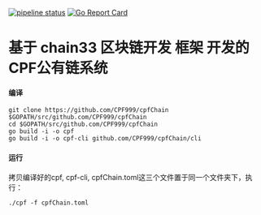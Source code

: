 [![pipeline status](https://api.travis-ci.org/bityuan/bityuan.svg?branch=master)](https://travis-ci.org/bityuan/bityuan/)
[![Go Report Card](https://goreportcard.com/badge/github.com/bityuan/bityuan)](https://goreportcard.com/report/github.com/bityuan/bityuan)

# 基于 chain33 区块链开发 框架 开发的 CPF公有链系统

#### 编译

```
git clone https://github.com/CPF999/cpfChain $GOPATH/src/github.com/CPF999/cpfChain
cd $GOPATH/src/github.com/CPF999/cpfChain
go build -i -o cpf
go build -i -o cpf-cli github.com/CPF999/cpfChain/cli
```

#### 运行

拷贝编译好的cpf, cpf-cli, cpfChain.toml这三个文件置于同一个文件夹下，执行：

```
./cpf -f cpfChain.toml
```


